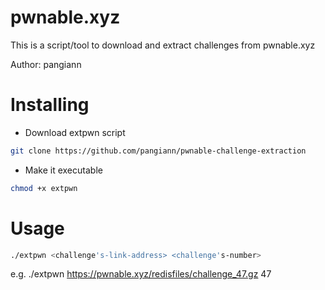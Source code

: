 
# pwnable.xyz
This is a script/tool to download and extract challenges from pwnable.xyz

Author: pangiann




# Installing
  - Download extpwn script
```bash
git clone https://github.com/pangiann/pwnable-challenge-extraction 
```
  - Make it executable
```bash
chmod +x extpwn
```

# Usage
```bash
./extpwn <challenge's-link-address> <challenge's-number>
```
e.g. ./extpwn https://pwnable.xyz/redisfiles/challenge_47.gz 47
